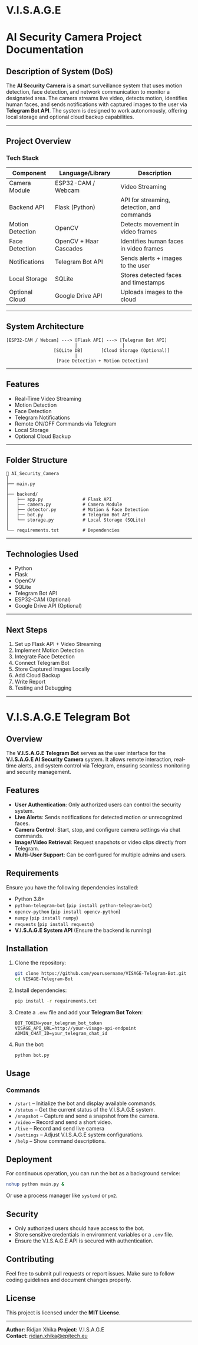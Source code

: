 # V.I.S.A.G.E

# AI Security Camera Project Documentation

## Description of System (DoS)
The **AI Security Camera** is a smart surveillance system that uses motion detection, face detection, and network communication to monitor a designated area. The camera streams live video, detects motion, identifies human faces, and sends notifications with captured images to the user via **Telegram Bot API**. The system is designed to work autonomously, offering local storage and optional cloud backup capabilities.

---

## Project Overview
### Tech Stack
| Component        | Language/Library       | Description             |
|----------------|----------------------|-----------------------|
| Camera Module   | ESP32-CAM / Webcam | Video Streaming       |
| Backend API     | Flask (Python)     | API for streaming, detection, and commands |
| Motion Detection | OpenCV            | Detects movement in video frames |
| Face Detection   | OpenCV + Haar Cascades | Identifies human faces in video frames |
| Notifications   | Telegram Bot API    | Sends alerts + images to the user |
| Local Storage   | SQLite            | Stores detected faces and timestamps |
| Optional Cloud  | Google Drive API   | Uploads images to the cloud |

---

## System Architecture
```
[ESP32-CAM / Webcam] ---> [Flask API] ---> [Telegram Bot API]
                          |                 |
                  [SQLite DB]       [Cloud Storage (Optional)]
                          |
                   [Face Detection + Motion Detection]
```

---

## Features
- Real-Time Video Streaming
- Motion Detection
- Face Detection
- Telegram Notifications
- Remote ON/OFF Commands via Telegram
- Local Storage
- Optional Cloud Backup


---

## Folder Structure
```
📁 AI_Security_Camera
│
├── main.py
│
├── backend/
│   ├── app.py               # Flask API
│   ├── camera.py            # Camera Module
│   ├── detector.py          # Motion & Face Detection
│   ├── bot.py               # Telegram Bot API
│   └── storage.py           # Local Storage (SQLite)
│
└── requirements.txt         # Dependencies
```

---

## Technologies Used
- Python
- Flask
- OpenCV
- SQLite
- Telegram Bot API
- ESP32-CAM (Optional)
- Google Drive API (Optional)

---

## Next Steps
1. Set up Flask API + Video Streaming
2. Implement Motion Detection
3. Integrate Face Detection
4. Connect Telegram Bot
5. Store Captured Images Locally
6. Add Cloud Backup
7. Write Report
8. Testing and Debugging

---

# V.I.S.A.G.E Telegram Bot

## Overview
The **V.I.S.A.G.E Telegram Bot** serves as the user interface for the **V.I.S.A.G.E AI Security Camera** system. It allows remote interaction, real-time alerts, and system control via Telegram, ensuring seamless monitoring and security management.

## Features
- **User Authentication**: Only authorized users can control the security system.
- **Live Alerts**: Sends notifications for detected motion or unrecognized faces.
- **Camera Control**: Start, stop, and configure camera settings via chat commands.
- **Image/Video Retrieval**: Request snapshots or video clips directly from Telegram.
- **Multi-User Support**: Can be configured for multiple admins and users.

## Requirements
Ensure you have the following dependencies installed:

- Python 3.8+
- `python-telegram-bot` (`pip install python-telegram-bot`)
- `opencv-python` (`pip install opencv-python`)
- `numpy` (`pip install numpy`)
- `requests` (`pip install requests`)
- **V.I.S.A.G.E System API** (Ensure the backend is running)

## Installation
1. Clone the repository:
   ```bash
   git clone https://github.com/yourusername/VISAGE-Telegram-Bot.git
   cd VISAGE-Telegram-Bot
   ```

2. Install dependencies:
   ```bash
   pip install -r requirements.txt
   ```

3. Create a `.env` file and add your **Telegram Bot Token**:
   ```
   BOT_TOKEN=your_telegram_bot_token
   VISAGE_API_URL=http://your-visage-api-endpoint
   ADMIN_CHAT_ID=your_telegram_chat_id
   ```

4. Run the bot:
   ```bash
   python bot.py
   ```

## Usage
### Commands
- `/start` – Initialize the bot and display available commands.
- `/status` – Get the current status of the V.I.S.A.G.E system.
- `/snapshot` – Capture and send a snapshot from the camera.
- `/video` – Record and send a short video.
- `/live` – Record and send live camera
- `/settings` – Adjust V.I.S.A.G.E system configurations.
- `/help` – Show command descriptions.

## Deployment
For continuous operation, you can run the bot as a background service:
```bash
nohup python main.py &
```
Or use a process manager like `systemd` or `pm2`.

## Security
- Only authorized users should have access to the bot.
- Store sensitive credentials in environment variables or a `.env` file.
- Ensure the V.I.S.A.G.E API is secured with authentication.

## Contributing
Feel free to submit pull requests or report issues. Make sure to follow coding guidelines and document changes properly.

## License
This project is licensed under the **MIT License**.

---
**Author**: Ridjan Xhika
**Project**: V.I.S.A.G.E  
**Contact**: ridjan.xhika@epitech.eu



